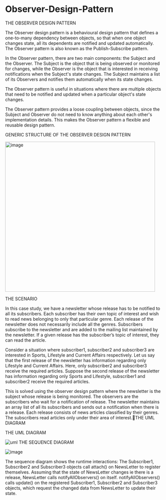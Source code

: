 # Observer-Design-Pattern
THE OBSERVER DESIGN PATTERN

The Observer design pattern is a behavioural design pattern that defines a one-to-many dependency between objects, so that when one object changes state, all its dependents are notified and updated automatically. The Observer pattern is also known as the Publish-Subscribe pattern.

In the Observer pattern, there are two main components: the Subject and the Observer. The Subject is the object that is being observed or monitored for changes, while the Observer is the object that is interested in receiving notifications when the Subject's state changes. The Subject maintains a list of its Observers and notifies them automatically when its state changes.

The Observer pattern is useful in situations where there are multiple objects that need to be notified and updated when a particular object's state changes.

The Observer pattern provides a loose coupling between objects, since the Subject and Observer do not need to know anything about each other's implementation details. This makes the Observer pattern a flexible and reusable design pattern.


GENERIC STRUCTURE OF THE OBSERVER DESIGN PATTERN

<img width="482" alt="image" src="https://user-images.githubusercontent.com/119789101/233460012-7eccf44f-d5bb-4b72-ae08-57160e496e35.png">


THE SCENARIO

In this case study, we have a newsletter whose release has to be notified to all its subscribers. Each subscriber has their own topic of interest and wish to read news belonging to only that particular genre. Each release of the newsletter does not necessarily include all the genres.
Subscribers subscribe to the newsletter and are added to the mailing list maintained by the newsletter. If a given release has the subscriber’s topic of interest, they can read the article.

Consider a situation where subscriber1, subscriber2 and subscriber3 are interested in Sports, Lifestyle and Current Affairs respectively. 
Let us say that the first release of the newsletter has information regarding only Lifestyle and Current Affairs. Here, only subscriber2 and subscriber3 receive the required articles.
Suppose the second release of the newsletter has information regarding only Sports and Lifestyle, subscriber1 and subscriber2 receive the required articles.

This is solved using the observer design pattern where the newsletter is the subject whose release is being monitored. The observers are the subscribers who wait for a notification of release. The newsletter maintains an array list of all its subscribers and sends out a notification when there is a release. Each release consists of news articles classified by their genres. The subscribers read articles only under their area of interest.THE UML DIAGRAM

THE UML DIAGRAM

![uml](https://user-images.githubusercontent.com/119789101/234597402-613dd8db-a50f-446b-8e4c-906a38eb9585.png)
THE SEQUENCE DIAGRAM

![image](https://user-images.githubusercontent.com/119789101/233459851-ae2993b4-9e9a-495d-83ef-952cc9d9c909.png)


The sequence diagram shows the runtime interactions: The Subscriber1, Subscriber2 and Subscriber3 objects call attach() on NewsLetter to register themselves. Assuming that the state of NewsLetter changes ie there is a release, NewsLetter calls notifyAllObservers() on itself. notifyAllObservers() calls update() on the registered Subscriber1, Subscriber2 and Subscriber3 objects, which request the changed data from NewsLetter to update their state.
